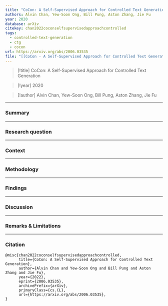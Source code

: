 ```yaml
---
title: "CoCon: A Self-Supervised Approach for Controlled Text Generation"
authors: Alvin Chan, Yew-Soon Ong, Bill Pung, Aston Zhang, Jie Fu
year: 2020
database: arXiv
citekey: chan2022coconselfsupervisedapproachcontrolled
tags:
  - controlled-text-generation
  - ctg
  - cocon
url: https://arxiv.org/abs/2006.03535
file: "[[CoCon - A Self-Supervised Approach for Controlled Text Generation.pdf]]"
---
```


>[!title]
CoCon: A Self-Supervised Approach for Controlled Text Generation

>[!year]
2020

>[!author]
Alvin Chan, Yew-Soon Ong, Bill Pung, Aston Zhang, Jie Fu


------------------------------------

### Summary


------------------------------------

### Research question


------------------------------------

### Context


------------------------------------

### Methodology


------------------------------------

### Findings


------------------------------------

### Discussion


------------------------------------

### Remarks & Limitations


------------------------------------

### Citation

```
@misc{chan2022coconselfsupervisedapproachcontrolled,
      title={CoCon: A Self-Supervised Approach for Controlled Text Generation}, 
      author={Alvin Chan and Yew-Soon Ong and Bill Pung and Aston Zhang and Jie Fu},
      year={2022},
      eprint={2006.03535},
      archivePrefix={arXiv},
      primaryClass={cs.CL},
      url={https://arxiv.org/abs/2006.03535}, 
}
```